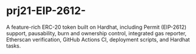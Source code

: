 # prj21-EIP-2612-
A feature-rich ERC-20 token built on Hardhat, including Permit (EIP-2612) support, pausability, burn and ownership control, integrated gas reporter, Etherscan verification, GitHub Actions CI, deployment scripts, and Hardhat tasks.
